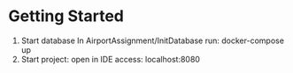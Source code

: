 # Getting Started

1. Start database
   In AirportAssignment/InitDatabase run: docker-compose up
2. Start project: open in IDE
   access: localhost:8080

